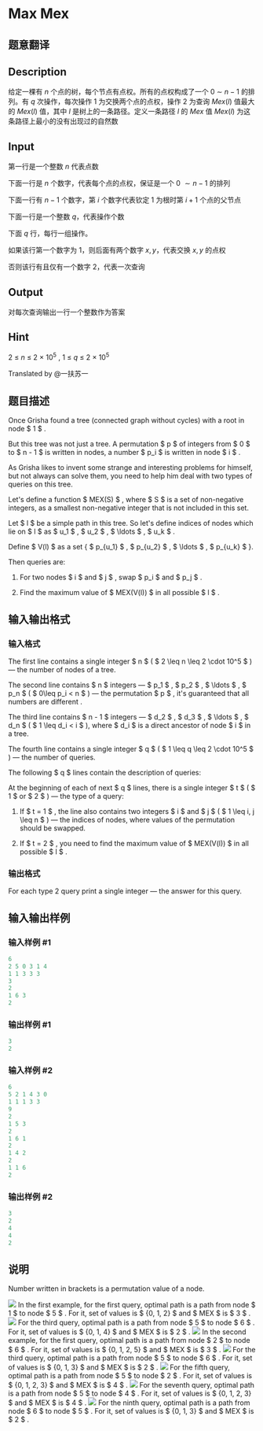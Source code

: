 # Max Mex

## 题意翻译

## Description

给定一棵有 $n$ 个点的树，每个节点有点权。所有的点权构成了一个 $0~\sim~n - 1$ 的排列。有 $q$ 次操作，每次操作 $1$ 为交换两个点的点权，操作 $2$ 为查询 $Mex(l)$ 值最大的 $Mex(l)$ 值，其中 $l$ 是树上的一条路径。定义一条路径 $l$ 的 $Mex$ 值 $Mex(l)$ 为这条路径上最小的没有出现过的自然数

## Input

第一行是一个整数 $n$ 代表点数

下面一行是 $n$ 个数字，代表每个点的点权，保证是一个 $0~\sim n - 1$ 的排列

下面一行有 $n - 1$ 个数字，第 $i$ 个数字代表钦定 $1$ 为根时第 $i + 1$ 个点的父节点

下面一行是一个整数 $q$，代表操作个数

下面 $q$ 行，每行一组操作。

如果该行第一个数字为 $1$，则后面有两个数字 $x,y$，代表交换 $x,y$ 的点权

否则该行有且仅有一个数字 $2$，代表一次查询

## Output

对每次查询输出一行一个整数作为答案

## Hint

$2~\leq~n~\leq~2~\times~10^5~,~1~\leq~q~\leq~2~\times~10^5$

Translated by @一扶苏一

## 题目描述

Once Grisha found a tree (connected graph without cycles) with a root in node $ 1 $ .

But this tree was not just a tree. A permutation $ p $ of integers from $ 0 $ to $ n - 1 $ is written in nodes, a number $ p_i $ is written in node $ i $ .

As Grisha likes to invent some strange and interesting problems for himself, but not always can solve them, you need to help him deal with two types of queries on this tree.

Let's define a function $ MEX(S) $ , where $ S $ is a set of non-negative integers, as a smallest non-negative integer that is not included in this set.

Let $ l $ be a simple path in this tree. So let's define indices of nodes which lie on $ l $ as $ u_1 $ , $ u_2 $ , $ \ldots $ , $ u_k $ .

Define $ V(l) $ as a set { $ p_{u_1} $ , $ p_{u_2} $ , $ \ldots $ , $ p_{u_k} $ }.

Then queries are:

1. For two nodes $ i $ and $ j $ , swap $ p_i $ and $ p_j $ .

2. Find the maximum value of $ MEX(V(l)) $ in all possible $ l $ .

## 输入输出格式

### 输入格式

The first line contains a single integer $ n $ ( $ 2 \leq n \leq 2 \cdot 10^5 $ ) — the number of nodes of a tree.

The second line contains $ n $ integers — $ p_1 $ , $ p_2 $ , $ \ldots $ , $ p_n $ ( $ 0\leq p_i < n $ ) — the permutation $ p $ , it's guaranteed that all numbers are different .

The third line contains $ n - 1 $ integers — $ d_2 $ , $ d_3 $ , $ \ldots $ , $ d_n $ ( $ 1 \leq d_i < i $ ), where $ d_i $ is a direct ancestor of node $ i $ in a tree.

The fourth line contains a single integer $ q $ ( $ 1 \leq q \leq 2 \cdot 10^5 $ ) — the number of queries.

The following $ q $ lines contain the description of queries:

At the beginning of each of next $ q $ lines, there is a single integer $ t $ ( $ 1 $ or $ 2 $ ) — the type of a query:

1. If $ t = 1 $ , the line also contains two integers $ i $ and $ j $ ( $ 1 \leq i, j \leq n $ ) — the indices of nodes, where values of the permutation should be swapped.

2. If $ t = 2 $ , you need to find the maximum value of $ MEX(V(l)) $ in all possible $ l $ .

### 输出格式

For each type 2 query print a single integer — the answer for this query.

## 输入输出样例

### 输入样例 #1

```cpp
6
2 5 0 3 1 4
1 1 3 3 3
3
2
1 6 3
2

```
### 输出样例 #1

```cpp
3
2

```
### 输入样例 #2

```cpp
6
5 2 1 4 3 0
1 1 1 3 3
9
2
1 5 3
2
1 6 1
2
1 4 2
2
1 1 6
2

```
### 输出样例 #2

```cpp
3
2
4
4
2

```
## 说明

Number written in brackets is a permutation value of a node.

![](https://cdn.luogu.com.cn/upload/vjudge_pic/CF1083C/ee001f2941a74485fa338c5683d0a7b9e6c8a87f.png) In the first example, for the first query, optimal path is a path from node $ 1 $ to node $ 5 $ . For it, set of values is $ \{0, 1, 2\} $ and $ MEX $ is $ 3 $ . ![](https://cdn.luogu.com.cn/upload/vjudge_pic/CF1083C/a97ad343dd7d844125d1fc7cb7e5c59a598975f8.png) For the third query, optimal path is a path from node $ 5 $ to node $ 6 $ . For it, set of values is $ \{0, 1, 4\} $ and $ MEX $ is $ 2 $ . ![](https://cdn.luogu.com.cn/upload/vjudge_pic/CF1083C/14b2534701770528716075e286813cf69ea8fa73.png) In the second example, for the first query, optimal path is a path from node $ 2 $ to node $ 6 $ . For it, set of values is $ \{0, 1, 2, 5\} $ and $ MEX $ is $ 3 $ . ![](https://cdn.luogu.com.cn/upload/vjudge_pic/CF1083C/7d192d4175cd95e93fe02508dce0199090e46016.png) For the third query, optimal path is a path from node $ 5 $ to node $ 6 $ . For it, set of values is $ \{0, 1, 3\} $ and $ MEX $ is $ 2 $ . ![](https://cdn.luogu.com.cn/upload/vjudge_pic/CF1083C/50ab27acea9feed5a4efb779b2f53af3eecd0804.png) For the fifth query, optimal path is a path from node $ 5 $ to node $ 2 $ . For it, set of values is $ \{0, 1, 2, 3\} $ and $ MEX $ is $ 4 $ . ![](https://cdn.luogu.com.cn/upload/vjudge_pic/CF1083C/a6c30611a7b3214e1977864c9cb1f77350bde41b.png) For the seventh query, optimal path is a path from node $ 5 $ to node $ 4 $ . For it, set of values is $ \{0, 1, 2, 3\} $ and $ MEX $ is $ 4 $ . ![](https://cdn.luogu.com.cn/upload/vjudge_pic/CF1083C/deda5efb4637745ff35eb20d670feb37c9954d9c.png) For the ninth query, optimal path is a path from node $ 6 $ to node $ 5 $ . For it, set of values is $ \{0, 1, 3\} $ and $ MEX $ is $ 2 $ .

